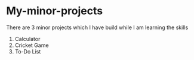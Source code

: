 # My-minor-projects
There are 3 minor projects which I have build while I am learning the skills
1. Calculator
2. Cricket Game
3. To-Do List
   

